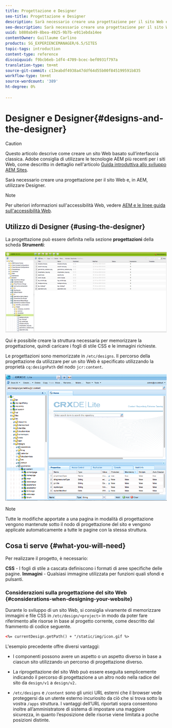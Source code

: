 ```yaml
---
title: Progettazione e Designer
seo-title: Progettazione e Designer
description: Sarà necessario creare una progettazione per il sito Web e, in AEM, utilizzare Designer
seo-description: Sarà necessario creare una progettazione per il sito Web e, in AEM, utilizzare Designer
uuid: b880ab49-8bea-4925-9b7b-e911ebda14ee
contentOwner: Guillaume Carlino
products: SG_EXPERIENCEMANAGER/6.5/SITES
topic-tags: introduction
content-type: reference
discoiquuid: f9bcb6eb-1df4-4709-bcec-bef0931f797a
translation-type: tm+mt
source-git-commit: c13eabdf4938a47ddf64d55b00f845199591b835
workflow-type: tm+mt
source-wordcount: '389'
ht-degree: 0%

---
```



# Designer e Designer{#designs-and-the-designer}

>[!CAUTION]
>
>Questo articolo descrive come creare un sito Web basato sull’interfaccia classica.  Adobe consiglia di utilizzare le tecnologie AEM più recenti per i siti Web, come descritto in dettaglio nell&#39;articolo [Guida introduttiva allo sviluppo  AEM Sites](/help/sites-developing/getting-started.md).

Sarà necessario creare una progettazione per il sito Web e, in AEM, utilizzare Designer.

>[!NOTE]
>
>Per ulteriori informazioni sull&#39;accessibilità Web, vedere [AEM e le linee guida sull&#39;accessibilità Web](/help/managing/web-accessibility.md).

## Utilizzo di Designer {#using-the-designer}

La progettazione può essere definita nella sezione **progettazioni** della scheda **Strumenti**:

![screen_shot_2012-02-01at30237pm](assets/screen_shot_2012-02-01at30237pm.png)

Qui è possibile creare la struttura necessaria per memorizzare la progettazione, quindi caricare i fogli di stile CSS e le immagini richieste.

Le progettazioni sono memorizzate in `/etc/designs`. Il percorso della progettazione da utilizzare per un sito Web è specificato utilizzando la proprietà `cq:designPath` del nodo `jcr:content`.

![chlimage_1-74](assets/chlimage_1-74a.png)

>[!NOTE]
>
>Tutte le modifiche apportate a una pagina in modalità di progettazione vengono mantenute sotto il nodo di progettazione del sito e vengono applicate automaticamente a tutte le pagine con la stessa struttura.

## Cosa ti serve {#what-you-will-need}

Per realizzare il progetto, è necessario:

**CSS**  - I fogli di stile a cascata definiscono i formati di aree specifiche delle pagine.
**Immagini**  - Qualsiasi immagine utilizzata per funzioni quali sfondi e pulsanti.

### Considerazioni sulla progettazione del sito Web {#considerations-when-designing-your-website}

Durante lo sviluppo di un sito Web, si consiglia vivamente di memorizzare immagini e file CSS in `/etc/design/<project>` in modo da poter fare riferimento alle risorse in base al progetto corrente, come descritto dal frammento di codice seguente.

```xml
<%= currentDesign.getPath() + "/static/img/icon.gif %>
```

L&#39;esempio precedente offre diversi vantaggi:

* I componenti possono avere un aspetto o un aspetto diverso in base a ciascun sito utilizzando un percorso di progettazione diverso.
* La riprogettazione del sito Web può essere eseguita semplicemente indicando il percorso di progettazione a un altro nodo nella radice del sito da `design/v1` a `design/v2.`

* `/etc/designs` e  `/content` sono gli unici URL esterni che il browser vede proteggersi da un utente esterno incuriosito da ciò che si trova sotto la vostra  `/apps` struttura. I vantaggi dell’URL riportati sopra consentono inoltre all’amministratore di sistema di impostare una maggiore sicurezza, in quanto l’esposizione delle risorse viene limitata a poche posizioni distinte.

